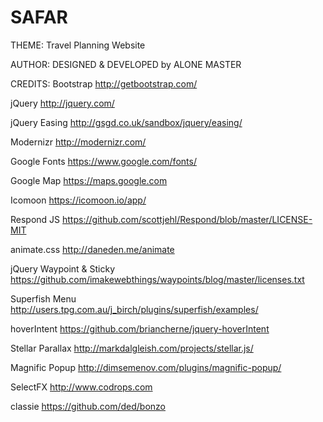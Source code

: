 # SAFAR

THEME: 
Travel Planning Website

AUTHOR:
DESIGNED & DEVELOPED by ALONE MASTER

CREDITS:
Bootstrap
http://getbootstrap.com/

jQuery
http://jquery.com/

jQuery Easing
http://gsgd.co.uk/sandbox/jquery/easing/

Modernizr
http://modernizr.com/

Google Fonts
https://www.google.com/fonts/

Google Map
https://maps.google.com

Icomoon
https://icomoon.io/app/

Respond JS
https://github.com/scottjehl/Respond/blob/master/LICENSE-MIT

animate.css
http://daneden.me/animate

jQuery Waypoint & Sticky
https://github.com/imakewebthings/waypoints/blog/master/licenses.txt

Superfish Menu
http://users.tpg.com.au/j_birch/plugins/superfish/examples/

hoverIntent
https://github.com/briancherne/jquery-hoverIntent

Stellar Parallax
http://markdalgleish.com/projects/stellar.js/

Magnific Popup
http://dimsemenov.com/plugins/magnific-popup/

SelectFX
http://www.codrops.com

classie
https://github.com/ded/bonzo
